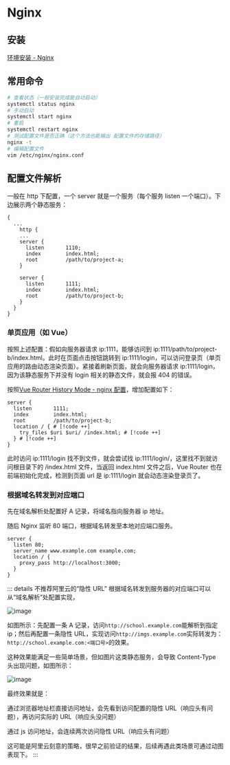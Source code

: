 # Nginx

## 安装

[环境安装 - Nginx](./env-install#nginx)

## 常用命令

```bash
# 查看状态（一般安装完成能自动启动）
systemctl status nginx
# 手动启动
systemctl start nginx
# 重启
systemctl restart nginx
# 测试配置文件是否正确（这个方法也能输出 配置文件的存储路径）
nginx -t
# 编辑配置文件
vim /etc/nginx/nginx.conf
```

## 配置文件解析

一般在 http 下配置，一个 server 就是一个服务（每个服务 listen 一个端口）。下边展示两个静态服务：

```nginx
{
  ...
	http {
  	...
  	server {
      listen       1110;
      index        index.html;
      root         /path/to/project-a;
    }

  	server {
      listen       1111;
      index        index.html;
      root         /path/to/project-b;
    }
  }
}
```

### 单页应用（如 Vue）

按照上述配置：假如向服务器请求 ip:1111，能够访问到 ip:1111/path/to/project-b/index.html。此时在页面点击按钮跳转到 ip:1111/login，可以访问登录页（单页应用的路由动态渲染页面）。紧接着刷新页面，就会向服务器请求 ip:1111/login，因为该静态服务下并没有 login 相关的静态文件，就会报 404 的错误。

按照[Vue Router History Mode - nginx 配置](https://router.vuejs.org/zh/guide/essentials/history-mode.html#nginx)，增加配置如下：

```nginx
server {
  listen       1111;
  index        index.html;
  root         /path/to/project-b;
  location / { # [!code ++]
    try_files $uri $uri/ /index.html; # [!code ++]
  } # [!code ++]
}
```

此时访问 ip:1111/login 找不到文件，就会尝试找 ip:1111/login/，这里找不到就访问根目录下的 /index.html 文件，当返回 index.html 文件之后，Vue Router 也在前端初始化完成，检测到页面 url 是 ip:1111/login 就会动态渲染登录页了。

### 根据域名转发到对应端口

先在域名解析处配置好 A 记录，将域名指向服务器 ip 地址。

随后 Nginx 监听 80 端口，根据域名转发至本地对应端口服务。

```nginx
server {
  listen 80;
  server_name www.example.com example.com;
  location / {
    proxy_pass http://localhost:3000;
  }
}
```

::: details 不推荐阿里云的“隐性 URL”
根据域名转发到服务器的对应端口可以从“域名解析”处配置实现，

![image](https://felbry.github.io/picx-images-hosting/image.64ds4lt9qo.webp)

如图所示：先配置一条 A 记录，访问`http://school.example.com`能解析到指定 ip；然后再配置一条隐性 URL，实现访问`http://imgs.example.com`实际转发为：`http://school.example.com:<端口号>`的效果。

这种效果能满足一些简单场景，但如图片这类静态服务，会导致 Content-Type 头出现问题，如图所示：

![image](https://felbry.github.io/picx-images-hosting/image.7w6qzi9evd.webp)

最终效果就是：

通过浏览器地址栏直接访问地址，会先看到访问配置的隐性 URL（响应头有问题），再访问实际的 URL（响应头没问题）

通过 js 访问地址，会连续两次访问隐性 URL（响应头有问题）

这可能是阿里云刻意的策略，很早之前验证的结果，后续再遇此类场景可通过动图表现下。
:::
